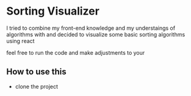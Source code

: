 # Sorting Visualizer 

I tried to combine my front-end knowledge and my understaings of algorithms with
and decided to visualize some basic sorting algorithms using react

feel free to run the code and make adjustments to your


## How to use this
- clone the project 
